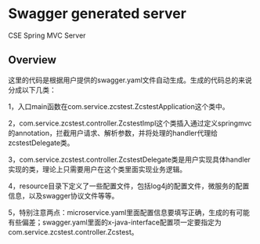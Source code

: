 # Swagger generated server

CSE Spring MVC Server


## Overview
这里的代码是根据用户提供的swagger.yaml文件自动生成。生成的代码总的来说分成以下几类：

1，入口main函数在com.service.zcstest.ZcstestApplication这个类中。

2，com.service.zcstest.controller.ZcstestImpl这个类插入通过定义springmvc的annotation，拦截用户请求、解析参数，并将处理的handler代理给zcstestDelegate类。

3，com.service.zcstest.controller.ZcstestDelegate类是用户实现具体handler实现的类，理论上只需要用户在这个类里面实现业务逻辑。


4，resource目录下定义了一些配置文件，包括log4j的配置文件，微服务的配置信息，以及swagger协议文件等等。

5，特别注意两点：microservice.yaml里面配置信息要填写正确，生成的有可能有些偏差；swagger.yaml里面的x-java-interface配置项一定要指定为com.service.zcstest.controller.Zcstest。

